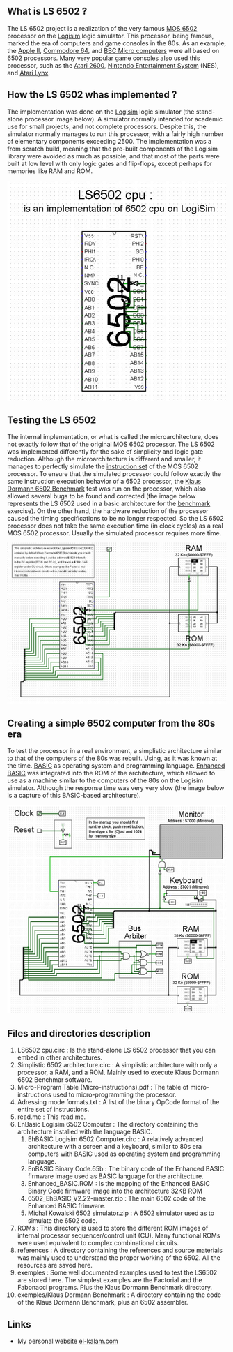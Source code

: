## What is LS 6502 ?

The LS 6502 project is a realization of the very famous [MOS 6502](https://en.wikipedia.org/wiki/MOS_Technology_6502) processor on the [Logisim](http://www.cburch.com/logisim/) logic simulator. 
This processor, being famous, marked the era of computers and game consoles in the 80s. 
As an example, the [Apple II](https://en.wikipedia.org/wiki/Apple_II), [Commodore 64](https://en.wikipedia.org/wiki/Commodore_64), and [BBC Micro computers](https://en.wikipedia.org/wiki/BBC_Micro) were all based on 6502 processors. 
Many very popular game consoles also used this processor, such as the [Atari 2600](https://en.wikipedia.org/wiki/Atari_2600), [Nintendo Entertainment System](https://en.wikipedia.org/wiki/Nintendo_Entertainment_System) (NES), and [Atari Lynx](https://en.wikipedia.org/wiki/Atari_Lynx).

## How the LS 6502 whas implemented ?

The implementation was done on the [Logisim](http://www.cburch.com/logisim/) logic simulator (the stand-alone processor image below).
A simulator normally intended for academic use for small projects, and not complete processors. 
Despite this, the simulator normally manages to run this processor, with a fairly high number of elementary components exceeding 2500.
The implementation was a from scratch build, meaning that the pre-built components of the Logisim library were avoided as much as possible,
and that most of the parts were built at low level with only logic gates and flip-flops, except perhaps for memories like RAM and ROM.

![stand-alone LS6502 snapshot](images/LS6502.jpg)

## Testing the LS 6502

The internal implementation, or what is called the microarchitecture, does not exactly follow that of the original MOS 6502 processor.
The LS 6502 was implemented differently for the sake of simplicity and logic gate reduction.
Although the microarchitecture is different and smaller, it manages to perfectly simulate the [instruction set](https://en.wikipedia.org/wiki/Instruction_set_architecture) of the MOS 6502 processor.
To ensure that the simulated processor could follow exactly the same instruction execution behavior of a 6502 processor,
the [Klaus Dormann 6502 Benchmark](https://github.com/Klaus2m5/6502_65C02_functional_tests) test was run on the processor, which also allowed several bugs to be found and corrected
(the image below represents the LS 6502 used in a basic architecture for the [benchmark](https://en.wikipedia.org/wiki/Benchmark_(computing)) exercise).
On the other hand, the hardware reduction of the processor caused the timing specifications to be no longer respected.
So the LS 6502 processor does not take the same execution time (in clock cycles) as a real MOS 6502 processor.
Usually the simulated processor requires more time.

![basic LS6502 architecture snapshot](images/Elementary_LS6502_architecture.jpg)

## Creating a simple 6502 computer from the 80s era

To test the processor in a real environment, a simplistic architecture similar to that of the computers of the 80s was rebuilt. Using,
as it was known at the time. [BASIC](https://en.wikipedia.org/wiki/BASIC) as operating system and programming language.
[Enhanced BASIC](http://retro.hansotten.nl/6502-sbc/lee-davison-web-site/enhanced-6502-basic/) was integrated into the ROM of the architecture,
which allowed to use as a machine similar to the computers of the 80s on the Logisim simulator.
Although the response time was very very slow (the image below is a capture of this BASIC-based architecture).

![LS6502 architecture with BASIC snapshot](images/LS6502_with_BASIC.jpg)

## Files and directories description

1. LS6502 cpu.circ : Is the stand-alone LS 6502 processor that you can embed in other architectures.
2. Simplistic 6502 architecture.circ : A simplistic architecture with only a processor, a RAM, and a ROM. Mainly used to execute Klaus Dormann 6502 Benchmar software.
3. Micro-Program Table (Micro-instructions).pdf : The table of micro-instructions used to micro-programming the processor.
4. Adressing mode formats.txt : A list of the binary OpCode format of the entire set of instructions.
5. read.me : This read me.
6. EnBasic Logisim 6502 Computer : The directory containing the architecture installed with the language BASIC.
   1. EhBASIC Logisim 6502 Computer.circ : A relatively advanced architecture with a screen and a keyboard, similar to 80s era computers with BASIC used as operating system and programming language.
   2. EnBASIC Binary Code.65b : The binary code of the Enhanced BASIC firmware image used as BASIC language for the architecture.
   3. Enhanced_BASIC.ROM : Is the mapping of the Enhanced BASIC Binary Code firmware image into the architecture 32KB ROM
   4. 6502_EhBASIC_V2.22-master.zip : The main 6502 code of the Enhanced BASIC frimware.
   5. Michal Kowalski 6502 simulator.zip : A 6502 simulator used as to simulate the 6502 code.
7. ROMs : This directory is used to store the different ROM images of internal processor sequencer/control unit (CU). Many functional ROMs were used equivalent to complex combinational circuits.
8. references : A directory containing the references and source materials was mainly used to understand the proper working of the 6502. All the resources are saved here.
9. exemples : Some well documented examples used to test the LS6502 are stored here. The simplest examples are the Factorial and the Fabonacci programs. Plus the Klaus Dormann Benchmark directory.
10. exemples/Klaus Dormann Benchmark : A directory containing the code of the Klaus Dormann Benchmark, plus an 6502 assembler.

## Links
- My personal website [el-kalam.com](https://www.el-kalam.com)
